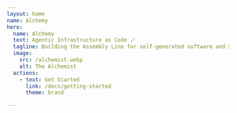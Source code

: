 ```yaml
---
layout: home
name: Alchemy
hero:
  name: Alchemy
  text: Agentic Infrastructure as Code 🪄
  tagline: Building the Assembly Line for self-generated software and services
  image:
    src: /alchemist.webp
    alt: The Alchemist
  actions:
    - text: Get Started
      link: /docs/getting-started
      theme: brand

---
```

